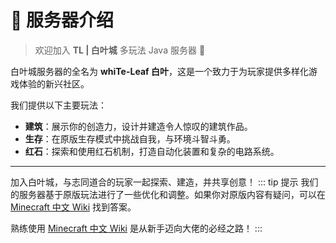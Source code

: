 

# 👋 服务器介绍

> 欢迎加入 **TL | 白叶城** 多玩法 Java 服务器 💙

白叶城服务器的全名为 **whiTe-Leaf 白叶**，这是一个致力于为玩家提供多样化游戏体验的新兴社区。

我们提供以下主要玩法：

- **建筑**：展示你的创造力，设计并建造令人惊叹的建筑作品。
- **生存**：在原版生存模式中挑战自我，与环境斗智斗勇。
- **红石**：探索和使用红石机制，打造自动化装置和复杂的电路系统。

---

加入白叶城，与志同道合的玩家一起探索、建造，并共享创意！
::: tip 提示
我们的服务器基于原版玩法进行了一些优化和调整。如果你对原版内容有疑问，可以在 [Minecraft 中文 Wiki](https://minecraft.fandom.com/zh/wiki/Minecraft_Wiki) 找到答案。

熟练使用 [Minecraft 中文 Wiki](https://minecraft.fandom.com/zh/wiki/Minecraft_Wiki) 是从新手迈向大佬的必经之路！
:::
